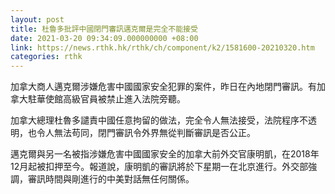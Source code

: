 ```yaml
---
layout: post
title: 杜魯多批評中國閉門審訊邁克爾是完全不能接受
date: 2021-03-20 09:34:09.000000000 +08:00
link: https://news.rthk.hk/rthk/ch/component/k2/1581600-20210320.htm
categories: rthk
---
```


加拿大商人邁克爾涉嫌危害中國國家安全犯罪的案件，昨日在內地閉門審訊。有加拿大駐華使館高級官員被禁止進入法院旁聽。

加拿大總理杜魯多譴責中國任意拘留的做法，完全令人無法接受，法院程序不透明，也令人無法苟同，閉門審訊令外界無從判斷審訊是否公正。

邁克爾與另一名被指涉嫌危害中國國家安全的加拿大前外交官康明凱，在2018年12月起被扣押至今。報道說，康明凱的審訊將於下星期一在北京進行。外交部強調，審訊時間與剛進行的中美對話無任何關係。
